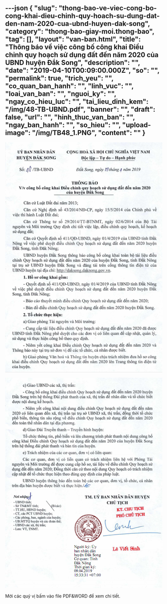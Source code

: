 ---json
{
    "slug": "thong-bao-ve-viec-cong-bo-cong-khai-dieu-chinh-quy-hoach-su-dung-dat-den-nam-2020-cua-ubnd-huyen-dak-song",
    "category": "thong-bao-giay-moi.thong-bao",
    "tag": [],
    "layout": "van-ban.html",
    "title": "Thông báo về việc công bố công khai Điều chỉnh quy hoạch sử dụng đất đến năm 2020 của UBND huyện Đắk Song",
    "description": "",
    "date": "2019-04-10T00:09:00.000Z",
    "so": "",
    "permalink": true,
    "trich_yeu": "",
    "co_quan_ban_hanh": "",
    "linh_vuc": "",
    "loai_van_ban": "",
    "nguoi_ky": "",
    "ngay_co_hieu_luc": "",
    "tai_lieu_dinh_kem": "/img/48-TB-UBND.pdf",
    "banner": "",
    "draft": false,
    "url": "",
    "hinh_thuc_van_ban": "",
    "ngay_ban_hanh": "",
    "so_hieu": "",
    "upload-image": "/img/TB48_1.PNG",
    "__content__": ""
}
---
<p><img alt="" src="/img/TB48.PNG" /></p>

<p><img alt="" src="/img/TB48_1.PNG" /></p>

<p>Mời c&aacute;c qu&yacute; vị bấm v&agrave;o file PDF&amp;WORD để xem chi tiết.</p>
